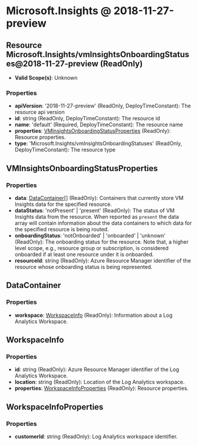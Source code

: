 # Microsoft.Insights @ 2018-11-27-preview

## Resource Microsoft.Insights/vmInsightsOnboardingStatuses@2018-11-27-preview (ReadOnly)
* **Valid Scope(s)**: Unknown
### Properties
* **apiVersion**: '2018-11-27-preview' (ReadOnly, DeployTimeConstant): The resource api version
* **id**: string (ReadOnly, DeployTimeConstant): The resource id
* **name**: 'default' (Required, DeployTimeConstant): The resource name
* **properties**: [VMInsightsOnboardingStatusProperties](#vminsightsonboardingstatusproperties) (ReadOnly): Resource properties.
* **type**: 'Microsoft.Insights/vmInsightsOnboardingStatuses' (ReadOnly, DeployTimeConstant): The resource type

## VMInsightsOnboardingStatusProperties
### Properties
* **data**: [DataContainer](#datacontainer)[] (ReadOnly): Containers that currently store VM Insights data for the specified resource.
* **dataStatus**: 'notPresent' | 'present' (ReadOnly): The status of VM Insights data from the resource. When reported as `present` the data array will contain information about the data containers to which data for the specified resource is being routed.
* **onboardingStatus**: 'notOnboarded' | 'onboarded' | 'unknown' (ReadOnly): The onboarding status for the resource. Note that, a higher level scope, e.g., resource group or subscription, is considered onboarded if at least one resource under it is onboarded.
* **resourceId**: string (ReadOnly): Azure Resource Manager identifier of the resource whose onboarding status is being represented.

## DataContainer
### Properties
* **workspace**: [WorkspaceInfo](#workspaceinfo) (ReadOnly): Information about a Log Analytics Workspace.

## WorkspaceInfo
### Properties
* **id**: string (ReadOnly): Azure Resource Manager identifier of the Log Analytics Workspace.
* **location**: string (ReadOnly): Location of the Log Analytics workspace.
* **properties**: [WorkspaceInfoProperties](#workspaceinfoproperties) (ReadOnly): Resource properties.

## WorkspaceInfoProperties
### Properties
* **customerId**: string (ReadOnly): Log Analytics workspace identifier.

